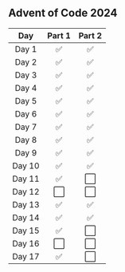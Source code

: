 ## Advent of Code 2024

| Day | Part 1 | Part 2 |
| :-: | :-: | :-: |
| Day 1| ✅ | ✅ | 
| Day 2| ✅ | ✅ | 
| Day 3| ✅ | ✅ | 
| Day 4| ✅ | ✅ | 
| Day 5| ✅ | ✅ | 
| Day 6| ✅ | ✅ | 
| Day 7| ✅ | ✅ | 
| Day 8| ✅ | ✅ | 
| Day 9| ✅ | ✅ | 
| Day 10| ✅ | ✅ | 
| Day 11| ✅ | ⬜ | 
| Day 12| ⬜ | ⬜ | 
| Day 13| ✅ | ✅ | 
| Day 14| ✅ | ✅ | 
| Day 15| ✅ | ⬜| 
| Day 16| ⬜ | ⬜| 
| Day 17| ✅ | ⬜| 